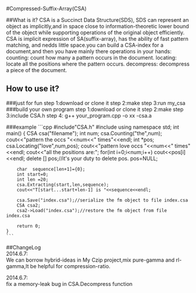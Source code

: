 #Compressed-Suffix-Array(CSA)

##What is it?
	 CSA is a Succinct Data Structure(SDS), SDS can represent an object 
	 as implicitly,and in space close to information-theoretic lower bound 
	 of the object while supporting operations of the original object efficiently. 
	 CSA is implicit expression of SA(suffix-array), has the ability of 
	 fast pattern matching, and nedds little space.you can build a CSA-index 
	 for a document,and then you have mainly there operations in your hands:
	 counting: count how many a pattern occurs in the document.
	 locating: locate all the positions where the pattern occurs.
	 decompress: decompress a piece of the document.
## How to use it?
###just for fun
	 step 1:download or clone it
	 step 2:make
	 step 3:run my_csa
###build your own program
	 step 1:download or clone it
	 step 2:make
	 step 3:include CSA.h
	 step 4: g++ your_program.cpp -o xx -csa.a

###example
	```cpp
	#include"CSA.h"
	#include<iostream>
	using namespace std;
	int main()
	{
		CSA csa("filename");
		int num;
		csa.Counting("the",num);
		cout<<"pattern the occs "<<num<<" times"<<endl;
		int *pos;
		csa.Locating("love",num,pos);
		cout<<"pattern love occs "<<num<<" times"<<endl;
		cout<<"all the positions are:";
		for(int i=0;i<num;i++)
			cout<<pos[i]<<endl;
		delete [] pos;//it's your duty to delete pos.
		pos=NULL;

		char  sequence[len+1]={0};
		int start=0;
		int len =20;
		csa.Extracting(start,len,sequence);
		cout<<"T[start...start+len-1] is "<<sequence<<endl;

		csa.Save("index.csa");//serialize the fm object to file index.csa
		CSA csa2;
		csa2->Load("index.csa");//restore the fm object from file index.csa

		return 0;
	}
	```
##ChangeLog  
2014.6.7:  
We can borrow hybrid-ideas in My Czip project,mix pure-gamma and rl-gamma,It be helpful for compression-ratio.

2014.6.7:  
fix a memory-leak bug in CSA.Decompress function
